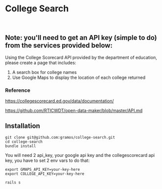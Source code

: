 # College Search
​
## Note: you'll need to get an API key (simple to do) from the services provided below:

Using the College Scorecard API provided by the department of education, please create a page that includes:

1. A search box for college names  
2. Use Google Maps to display the location of each college returned
​
### Reference

https://collegescorecard.ed.gov/data/documentation/

https://github.com/RTICWDT/open-data-maker/blob/master/API.md

## Installation

```
git clone git@github.com:gramos/college-search.git
cd college-search
bundle install
```

You will need 2 api_key, your google api key
and the collegescorecard api key, you have to
set 2 env vars to do that:

```
export GMAPS_API_KEY=your-key-here
export COLLEGE_API_KEY=your-key-here
```

```
rails s
```

